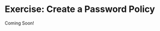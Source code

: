 # Exercise: Create a Password Policy 

Coming Soon!

<!--
[$LIFERAY_LEARN_YOUTUBE_URL$]=https://www.youtube.com/embed/rO8YB_WnSuc

## Exercise Goals 

- Create a New Password Policy for Mondego Employees 
- Create a New User and Change their Password to fit the Policy 

## Create a New Password Policy 
1. **Sign In** to the Mondego platform as an Administrator. 
2. **Open** the _Global Menu_. 
3. **Go to** `Control Panel` &rarr; `Security`. 
4. **Click** _Password Policies_. 
5. **Click** the _Add_ button in the top right. 
6. **Type** `Employee Password Policy` for the _Name_. 
7. **Type** `The password policy for all Mondego employees` for the description. 

## Manage Password Changes 
1. **Click** _Password Changes_ to expand the menu. 
2. **Click** the toggle beside _Changeable_ to allow password changes. 
3. **Click** _Eternal_ under _Reset Ticket Max Age_. 
	- This is the amount of time a Password Reset link is valid. 
4. **Choose** _1 Hour_. 

## Enable and Manage Syntax Checking
1. **Click** _Password Syntax Checking_ to expand the section. 
2. **Click** the toggle to _Enable Syntax Checking_. 
3. **Type** `1` under _Minimum Alpha Numeric_. 
4. **Type** `10` under _Minimum Length_. 
5. **Type** `1` under _Minimum Lower Case_. 
6. **Type** `1` under _Minimum Numbers_. 
7. **Type** `1` under _Minimum Symbols_. 
8. **Type** `1` under _Minimum Upper Case_. 

## Enable and Manage Password History 
1. **Click** _Password History_ to expand the section. 
2. **Click** the toggle to _Enable History_. 
3. **Click** the _History Count_ drop-down. 
4. **Choose** _8_. 
	- The platform will save 8 previous passwords to prevent Users from reusing old passwords. 

## Set a Password Expiration and Grace Limit 
1. **Click** _Password Expiration_ to expand the section. 
2. **Click** the toggle to _Enable Expiration_. 
3. **Click** the _Maximum Age_ drop-down. 
4. **Choose** _26 Weeks_. 
5. **Click** the _Warning Time_ drop-down. 
6. **Choose** _2 Weeks_. 
7. **Click** the _0_ under _Grace Limit_. 
8. **Type** `10`. 
	- This will allow a User to log in 10 times after their password is expired before requiring them to change passwords. 

## Enable Password Lockout 
1. **Click** _Lockout_ to expand the section. 
2. **Click** the toggle to _Enable Lockout_. 
3. **Type** `5` under _Maximum Failure_. 
4. **Click** the _Lockout Duration_ drop-down. 
5. **Choose** _30 Minutes_. 
6. **Click** _Save_. 

## Assign the Employee Password Policy to Users 
1. **Click** the _Options_ (three dots) icon next to _Employee Password Policy_. 
2. **Click** _Assign Members_. 
3. **Click** the _Add_ button at the top right. 
4. **Click** the checkbox beside _Filter and Order_ to select all Users. 
5. **Click** _Add_. 

## Assign the Employee Password Policy to an Organization 
1. **Click** the _Organizations_ tab to the right of _Users_. 
2. **Click** the _Add_ button at the top right. 
	- You should see three Organizations, Mondego Investments and its two Sub-Organizations, Investment Advisors and Investment Marketing. 
3. **Click** the checkbox next to _Mondego Investments_ to select. 
4. **Click** _Add_. 

## Create a New User 
1. **Open** the _Global Menu_. 
2. **Click** _Users and Organizations_ under _Control Panel_ &rarr; _Users_. 
3. **Click** the _Add_ button. 
4. **Type** `evie.calhoun` for the _Screen Name_. 
5. **Type** `evie.calhoun@mondego.com` for the _Email Address_. 
6. **Type** `Evie` for the _First Name_. 
7. **Type** `Calhoun` for the _Last Name_. 
8. **Click** _Save_ at the bottom of the page. 

## Give Evie Calhoun a Password 
1. **Click** _Password_ in the menu on the left. 
2. **Type** `test` for the _New Password_. 
3. **Type** `test` once more for _Enter Again_. 
4. **Click** _Save_. 

## Add Evie Calhoun to the Mondego Investments Organization 
1. **Click** _Organizations_ in the menu on the left. 
2. **Click** _Select_ beside _Organizations_. 
3. **Click** _Choose_ beside _Mondego Investments_. 
4. **Click** _Save_. 

## Sign In as Evie Calhoun and Set a New Password 
1. **Open** the _Personal Menu_. 
2. **Click** _Sign Out_. 
3. **Click** _Sign In_. 
4. **Sign In** using the email and password we just set. 
	- Email: `evie.calhoun@mondego.com` 
	- Password: `test` 
5. **Click** _I Agree_ to the _Terms of Use_. 
6. **Type** `t3st` as the _New Password_ and _Enter Again_. 
7. **Click** _Save_. 
	- You should get an error informing you that the password is too short. 
8. **Type** `investment` as the _New Password_ and _Enter Again_. 
9. **Click** _Save_. 
	- You should get an error informing you that the password needs at least 1 number. 
10. **Type** `1Nvestment!` as the _New Password_ and _Enter Again_. 
	- This password should meet all of the requirements established in the Employee Password Policy. Feel free to continue experimenting with invalid passwords to preview the error messages before saving a valid one. 
11. **Click** _Save_. 
12. **Choose** a _Password Reminder_ question. 
13. **Type** an answer. 
14. **Click** _Save_. 

---

## Bonus Exercise 
1. Add another Password Policy for Mondego Customers. Set syntax requirements, a password expiration, and enable password history and account lockout. Assign an existing User to this policy instead of the Employee Policy. 

---

## Next Up

* [Exercise 2b: Create User Groups](./exercises-create-user-groups.md)
-->